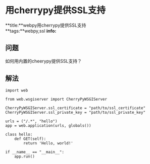 # 用cherrypy提供SSL支持
**title:**webpy用cherrypy提供SSL支持  
**tags:**webpy,ssl
**info:**  

## 问题

如何用内置的cheerypy提供SSL支持？

## 解法

    import web
    
    from web.wsgiserver import CherryPyWSGIServer

    CherryPyWSGIServer.ssl_certificate = "path/to/ssl_certificate"
    CherryPyWSGIServer.ssl_private_key = "path/to/ssl_private_key"

    urls = ("/.*", "hello")
    app = web.application(urls, globals())

    class hello:
        def GET(self):
            return 'Hello, world!'

    if __name__ == "__main__":
        app.run()
